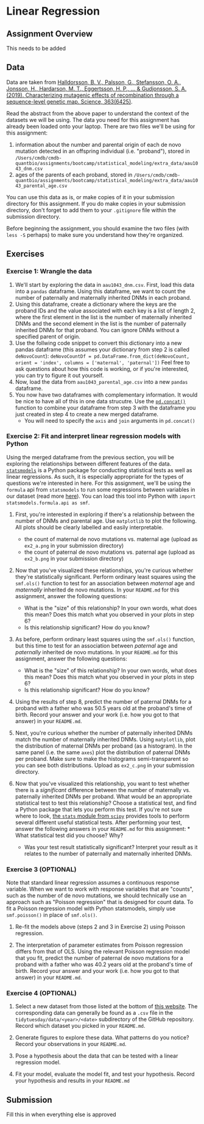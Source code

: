 # Linear Regression

## Assignment Overview

This needs to be added

## Data

Data are taken from [Halldorsson, B. V., Palsson, G., Stefansson, O. A., Jonsson, H., Hardarson, M. T., Eggertsson, H. P., ... & Gudjonsson, S. A. (2019). Characterizing mutagenic effects of recombination through a sequence-level genetic map. Science, 363(6425)](https://science.sciencemag.org/content/363/6425/eaau1043.abstract).

Read the abstract from the above paper to understand the context of the datasets we will be using. The data you need for this assignment has already been loaded onto your laptop. There are two files we'll be using for this assignment:
1. information about the number and parental origin of each de novo mutation detected in an offspring individual (i.e. "proband"), stored in `/Users/cmdb/cmdb-quantbio/assignments/bootcamp/statistical_modeling/extra_data/aau1043_dnm.csv`
2. ages of the parents of each proband, stored in `/Users/cmdb/cmdb-quantbio/assignments/bootcamp/statistical_modeling/extra_data/aau1043_parental_age.csv`

You can use this data as is, or make copies of it in your submission directory for this assignment. If you do make copies in your submission directory, don't forget to add them to your `.gitignore` file within the submission directory.

Before beginning the assignment, you should examine the two files (with `less -S` perhaps) to make sure you understand how they're organized.

## Exercises

### Exercise 1: Wrangle the data

1. We'll start by exploring the data in `aau1043_dnm.csv`. First, load this data into a `pandas` dataframe. Using this dataframe, we want to count the number of paternally and maternally inherited DNMs in each proband.
2. Using this dataframe, create a dictionary where the keys are the proband IDs and the value associated with each key is a list of length 2, where the first element in the list is the number of maternally inherited DNMs and the second element in the list is the number of paternally inherited DNMs for that proband. You can ignore DNMs without a specified parent of origin.
3. Use the follwing code snippet to convert this dictionary into a new pandas dataframe (this assumes your dictionary from step 2 is called `deNovoCount`):
`deNovoCountDf = pd.DataFrame.from_dict(deNovoCount, orient = 'index', columns = ['maternal', 'paternal'])`
Feel free to ask questions about how this code is working, or if you're interested, you can try to figure it out yourself.
4. Now, load the data from `aau1043_parental_age.csv` into a new `pandas` dataframe.
5. You now have two dataframes with complementary information. It would be nice to have all of this in one data strucutre. Use the [`pd.concat()`](https://pandas.pydata.org/docs/reference/api/pandas.concat.html) function to combine your dataframe from step 3 with the dataframe you just created in step 4 to create a new merged dataframe.
    * You will need to specify the `axis` and `join` arguments in `pd.concat()`

### Exercise 2: Fit and interpret linear regression models with Python

Using the merged dataframe from the previous section, you will be exploring the relationships between different features of the data. [`statsmodels`](https://www.statsmodels.org/stable/index.html) is a Python package for conducting statistical tests as well as linear regressions. As such, it is especially appropriate for the types of questions we're interested in here. For this assignment, we'll be using the `formula` api from `statsmodels` to run some regressions between variables in our dataset (read more [here](https://www.statsmodels.org/stable/example_formulas.html)). You can load this tool into Python with `import statsmodels.formula.api as smf`. 

1. First, you're interested in exploring if there's a relationship between the number of DNMs and parental age. Use `matplotlib` to plot the following. All plots should be clearly labelled and easily interpretable.
    * the count of maternal de novo mutations vs. maternal age (upload as `ex2_a.png` in your submission directory)
    * the count of paternal de novo mutations vs. paternal age (upload as `ex2_b.png` in your submission directory)

2. Now that you've visualized these relationships, you're curious whether they're statistically significant. Perform ordinary least squares using the `smf.ols()` function to test for an association between *maternal* age and *maternally* inherited de novo mutations. In your `README.md` for this assignment, answer the following questions:
    * What is the "size" of this relationship? In your own words, what does this mean? Does this match what you observed in your plots in step 6?
    * Is this relationship significant? How do you know?

3. As before, perform ordinary least squares using the `smf.ols()` function, but this time to test for an association between *paternal* age and *paternally* inherited de novo mutations. In your `README.md` for this assignment, answer the following questions:
    * What is the "size" of this relationship? In your own words, what does this mean? Does this match what you observed in your plots in step 6?
    * Is this relationship significant? How do you know?

4. Using the results of step 8, predict the number of paternal DNMs for a proband with a father who was 50.5 years old at the proband's time of birth. Record your answer and your work (i.e. how you got to that answer) in your `README.md`.

5. Next, you're curious whether the number of paternally inherited DNMs match the number of maternally inherited DNMs. Using `matplotlib`, plot the distribution of maternal DNMs per proband (as a histogram). In the same panel (i.e. the same `axes`) plot the distribution of paternal DNMs per proband. Make sure to make the histograms semi-transparent so you can see both distributions. Upload as `ex2_c.png` in your submission directory.

6. Now that you've visualized this relationship, you want to test whether there is a *significant* difference between the number of maternally vs. paternally inherited DNMs per proband. What would be an appropriate statistical test to test this relationship? Choose a statistical test, and find a Python package that lets you perform this test. If you're not sure where to look, [the `stats` module from `scipy`](https://docs.scipy.org/doc/scipy/reference/stats.html) provides tools to perform several different useful statistical tests. After performing your test, answer the following answers in your `README.md` for this assignment:     * What statistical test did you choose? Why?
    * Was your test result statistically significant? Interpret your result as it relates to the number of paternally and maternally inherited DNMs.

### Exercise 3 (OPTIONAL)

Note that standard linear regression assumes a continuous response variable. When we want to work with response variables that are "counts", such as the number of de novo mutations, we should technically use an approach such as "Poisson regression" that is designed for count data. To fit a Poisson regression model with Python statsmodels, simply use `smf.poisson()` in place of `smf.ols()`.

1. Re-fit the models above (steps 2 and 3 in Exercise 2) using Poisson regression.

2. The interpretation of parameter estimates from Poisson regression differs from that of OLS. Using the relevant Poisson regression model that you fit, predict the number of paternal de novo mutations for a proband with a father who was 40.2 years old at the proband's time of birth. Record your answer and your work (i.e. how you got to that answer) in your `README.md`.

### Exercise 4 (OPTIONAL)

1. Select a new dataset from those listed at the bottom of [this website](https://github.com/rfordatascience/tidytuesday). The corresponding data can generally be found as a `.csv` file in the `tidytuesday/data/<year>/<date>` subdirectory of the GitHub repository. Record which dataset you picked in your `README.md`.
  
2. Generate figures to explore these data. What patterns do you notice? Record your observations in your `README.md`.

3. Pose a hypothesis about the data that can be tested with a linear regression model.

4. Fit your model, evaluate the model fit, and test your hypothesis. Record your hypothesis and results in your `README.md`

## Submission

Fill this in when everything else is approved<br><br>
